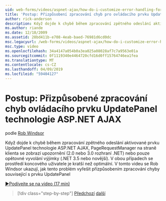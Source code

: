 ```yaml
---
uid: web-forms/videos/aspnet-ajax/how-do-i-customize-error-handling-for-the-aspnet-ajax-updatepanel
title: 'Postup: Přizpůsobení zpracování chyb pro ovládacího prvku UpdatePanel technologie ASP.NET AJAX | Dokumentace Microsoftu'
author: rick-anderson
description: Když dojde k chybě během zpracování zpětného odeslání aktivované prvku UpdatePanel technologie ASP.NET AJAX, PageRequestManager na straně klienta se zobrazí upozornění (. možnost NE...
ms.author: riande
ms.date: 12/18/2009
ms.assetid: 28bd411b-e708-4eab-baed-76981d6cd0dc
msc.legacyurl: /web-forms/videos/aspnet-ajax/how-do-i-customize-error-handling-for-the-aspnet-ajax-updatepanel
msc.type: video
ms.openlocfilehash: 34a4147a054b0a3ea025a08028af7c7a9563e01a
ms.sourcegitcommit: 0f1119340e4464720cfd16d0ff15764746ea1fea
ms.translationtype: MT
ms.contentlocale: cs-CZ
ms.lasthandoff: 04/09/2019
ms.locfileid: "59404127"
---
```

# <a name="how-do-i-customize-error-handling-for-the-aspnet-ajax-updatepanel"></a>Postup: Přizpůsobené zpracování chyb ovládacího prvku UpdatePanel technologie ASP.NET AJAX

podle [Rob Windsor](https://twitter.com/robwindsor)

Když dojde k chybě během zpracování zpětného odeslání aktivované prvku UpdatePanel technologie ASP.NET AJAX, PageRequestManager na straně klienta se zobrazí upozornění (2.0 nebo 3.0 rozhraní .NET) nebo pouze opětovné vyvolání výjimky (.NET 3.5 nebo novější). V obou případech se prostředí koncového uživatele je kratší než optimální. V tomto videu se Rob Windsor ukazují, jak tento problém vyřešit přizpůsobením zpracování chyby související s prvku UpdatePanel

[&#9654;Podívejte se na video (17 min)](https://channel9.msdn.com/Blogs/ASP-NET-Site-Videos/how-do-i-customize-error-handling-for-the-aspnet-ajax-updatepanel)

> [!div class="step-by-step"]
> [Předchozí](set-up-your-development-environment-for-aspnet-20.md)
> [další](how-do-i-use-aspnet-ajax-client-templates.md)
